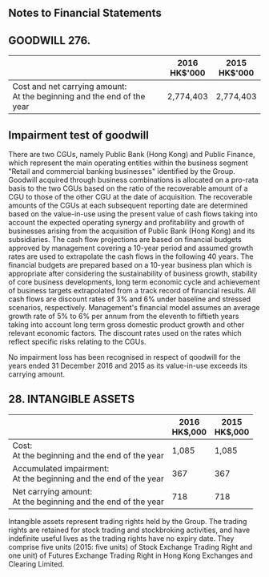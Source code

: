 ## Notes to Financial Statements

## GOODWILL 276.

|                                                                           | 2016<br>HK\$'000 | 2015<br>HK\$'000 |
|---------------------------------------------------------------------------|------------------|------------------|
| Cost and net carrying amount:<br>At the beginning and the end of the year | 2,774,403        | 2,774,403        |

## Impairment test of goodwill

There are two CGUs, namely Public Bank (Hong Kong) and Public Finance, which represent the main operating entities within the business segment "Retail and commercial banking businesses" identified by the Group. Goodwill acquired through business combinations is allocated on a pro-rata basis to the two CGUs based on the ratio of the recoverable amount of a CGU to those of the other CGU at the date of acquisition. The recoverable amounts of the CGUs at each subsequent reporting date are determined based on the value-in-use using the present value of cash flows taking into account the expected operating synergy and profitability and growth of businesses arising from the acquisition of Public Bank (Hong Kong) and its subsidiaries. The cash flow projections are based on financial budgets approved by management covering a 10-year period and assumed growth rates are used to extrapolate the cash flows in the following 40 years. The financial budgets are prepared based on a 10-year business plan which is appropriate after considering the sustainability of business growth, stability of core business developments, long term economic cycle and achievement of business targets extrapolated from a track record of financial results. All cash flows are discount rates of 3% and 6% under baseline and stressed scenarios, respectively. Management's financial model assumes an average growth rate of 5% to 6% per annum from the eleventh to fiftieth years taking into account long term gross domestic product growth and other relevant economic factors. The discount rates used on the rates which reflect specific risks relating to the CGUs.

No impairment loss has been recognised in respect of qoodwill for the years ended 31 December 2016 and 2015 as its value-in-use exceeds its carrying amount.

## 28. INTANGIBLE ASSETS

|                                                                     | 2016<br>HK\$,000 | 2015<br>HK\$,000 |
|---------------------------------------------------------------------|------------------|------------------|
| Cost:<br>At the beginning and the end of the year                   | 1,085            | 1,085            |
| Accumulated impairment:<br>At the beginning and the end of the year | 367              | 367              |
| Net carrying amount:<br>At the beginning and the end of the year    | 718              | 718              |

Intangible assets represent trading rights held by the Group. The trading rights are retained for stock trading and stockbroking activities, and have indefinite useful lives as the trading rights have no expiry date. They comprise five units (2015: five units) of Stock Exchange Trading Right and one unit) of Futures Exchange Trading Right in Hong Kong Exchanges and Clearing Limited.